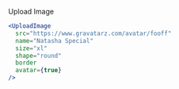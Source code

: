 Upload Image

```jsx
<UploadImage
  src="https://www.gravatarz.com/avatar/fooff"
  name="Natasha Special"
  size="xl"
  shape="round"
  border
  avatar={true}
/>
```
